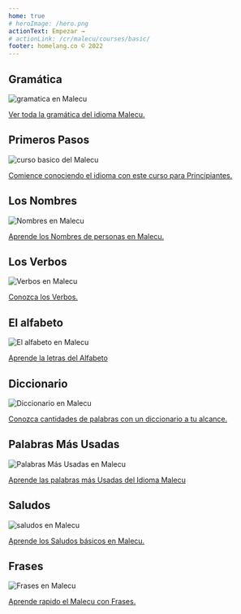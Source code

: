```yaml
---
home: true
# heroImage: /hero.png
actionText: Empezar →
# actionLink: /cr/malecu/courses/basic/
footer: homelang.co © 2022  
---
```


<div class="features">
  <div class="feature">
    <h2>Gramática </h2>
    <img src="/home/grammar.jpg" alt="gramatica en Malecu">
    <p><a href="/cr/malecu/grammar/guide/">Ver toda la gramática del idioma Malecu.</a></p>
  </div>
  <div class="feature">
    <h2>Primeros Pasos</h2>
    <img src="/home/courses.jpg" alt="curso basico del Malecu">
    <p><a href="/cr/malecu/courses/basic/">Comience conociendo el idioma con este curso para Principiantes.</a></p>
  </div>
  <div class="feature">
    <h2>Los Nombres</h2>
    <img src="/home/people.jpg" alt="Nombres en Malecu">
    <p><a href="/cr/malecu/vocabulary/people/">Aprende los Nombres de personas en Malecu.</a></p>
  </div>
   <div class="feature">
    <h2>Los Verbos </h2>
    <img src="/home/verbs.png" alt="Verbos en Malecu">
    <p><a href="/cr/malecu/grammar/verbs/">Conozca los Verbos.</a></p>
  </div>
  <div class="feature">
    <h2>El alfabeto</h2>
    <img src="/home/alphabet.jpg" alt="El alfabeto en Malecu">
    <p><a href="/cr/malecu/grammar/alphabet/">Aprende la letras del Alfabeto</a></p>
  </div>
     <div class="feature">
    <h2>Diccionario</h2>
    <img src="/home/dictionary.jpg" alt="Diccionario en Malecu">
    <p><a href="/cr/malecu/dictionary/">Conozca cantidades de palabras con un diccionario a tu alcance.</a></p>
  </div>
  <div class="feature">
    <h2>Palabras Más Usadas</h2>
    <img src="/home/more_used.jpg" alt="Palabras Más Usadas en Malecu">
    <p><a href="/cr/malecu/vocabulary/more_used/">Aprende las palabras más Usadas del Idioma Malecu</a></p>
  </div>
    <div class="feature">
    <h2>Saludos</h2>
    <img src="/home/greetings.jpg" alt="saludos en Malecu">
    <p><a href="/cr/malecu/vocabulary/greetings/">Aprende los Saludos básicos en Malecu.</a></p>
  </div>
   <div class="feature">
    <h2>Frases</h2>
    <img src="/home/phrases.jpg" alt="Frases en Malecu">
    <p><a href="/cr/malecu/vocabulary/phrases/">Aprende rapido el Malecu con Frases.</a></p>
  </div>
</div>

<!-- <counter/> -->